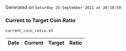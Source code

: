 Generated on `Saturday 25-September-2021 at 20:10:59`

### Current to Target Coin Ratio
`current_coin_ratio.sh`

Date|Current|Target|Ratio
---|---|---|---
